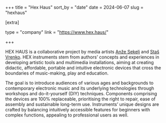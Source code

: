 +++
title = "Hex Haus"
sort_by = "date"
date = 2024-06-07
slug = "hexhaus"

[extra]

type = "company"
link = "https://www.hex.haus/"

+++

HEX HAUS is a collaborative project by media artists [Anže Sekelj](https://www.anze.studio/) and [Staš Vrenko](https://stasis.lol/). HEX instruments stem from authors’ concepts and experiences in developing artistic tools and multimedia installations, aiming at creating didactic, affordable, portable and intuitive electronic devices that cross the boundaries of music-making, play and education.

The goal is to introduce audiences of various ages and backgrounds to contemporary electronic music and its underlying technologies through workshops and do-it-yourself (DIY) techniques. Components comprising the devices are 100% replaceable, prioritising the right to repair, ease of assembly and sustainable long-term use. Instruments’ unique designs are crafted by balancing intuitively accessible features for beginners with complex functions, appealing to professional users as well.
